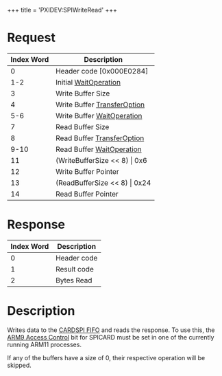 +++
title = 'PXIDEV:SPIWriteRead'
+++

# Request

| Index Word | Description                                                                    |
|------------|--------------------------------------------------------------------------------|
| 0          | Header code \[0x000E0284\]                                                     |
| 1-2        | Initial [WaitOperation](Gamecard_Services_PXI#waitoperation "wikilink")        |
| 3          | Write Buffer Size                                                              |
| 4          | Write Buffer [TransferOption](Gamecard_Services_PXI#transferoption "wikilink") |
| 5-6        | Write Buffer [WaitOperation](Gamecard_Services_PXI#waitoperation "wikilink")   |
| 7          | Read Buffer Size                                                               |
| 8          | Read Buffer [TransferOption](Gamecard_Services_PXI#transferoption "wikilink")  |
| 9-10       | Read Buffer [WaitOperation](Gamecard_Services_PXI#waitoperation "wikilink")    |
| 11         | (WriteBufferSize \<\< 8) \| 0x6                                                |
| 12         | Write Buffer Pointer                                                           |
| 13         | (ReadBufferSize \<\< 8) \| 0x24                                                |
| 14         | Read Buffer Pointer                                                            |

# Response

| Index Word | Description |
|------------|-------------|
| 0          | Header code |
| 1          | Result code |
| 2          | Bytes Read  |

# Description

Writes data to the [CARDSPI FIFO](SPICARD_Registers "wikilink") and
reads the response. To use this, the [ARM9 Access
Control](NCCH/Extended_Header "wikilink") bit for SPICARD must be set in
one of the currently running ARM11 processes.

If any of the buffers have a size of 0, their respective operation will
be skipped.
